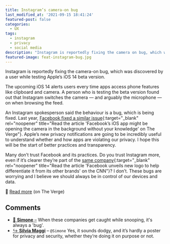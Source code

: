 ```yaml
---
title: Instagram’s camera-on bug
last_modified_at: '2021-09-15 18:41:24'
featured-post: false
categories:
  - UX
tags:
  - instagram
  - privacy
  - social media
description: "Instagram is reportedly fixing the camera on bug, which was discovered by a user while testing Apple's iOS 14 beta version."
featured-image: feat-instagram-bug.jpg
---
```

<p class="lead">Instagram is reportedly fixing the camera-on bug, which was discovered by a user while testing Apple’s iOS 14 beta version.</p>

<!--more-->

The upcoming iOS 14 alerts users every time apps access phone features like clipboard and camera. A person who is testing the beta version found out that Instagram switches the camera — and arguably the microphone — on when browsing the feed.

An Instagram spokesperson said the behaviour is a bug, which is being fixed. Last year, [Facebook fixed a similar issue](https://www.theverge.com/2019/11/12/20961332/facebooks-ios-app-reportedly-camera-background-security){:target="_blank" rel="noopener" title="Read the article 'Facebook’s iOS app might be opening the camera in the background without your knowledge' on The Verge"}. Apple’s new privacy notifications are going to be incredibly useful to understand whether and how apps are violating our privacy. I hope this will be the start of better practices and transparency.

Many don’t trust Facebook and its practices. Do you trust Instagram more, even if it’s clearer they’re part of the [same company](https://edition.cnn.com/2019/11/04/tech/facebook-new-logo/index.html){:target="_blank" rel="noopener" title="Read the article 'Facebook unveils new logo to help differentiate it from its other brands' on the CNN"}? I don’t. These bugs are worrying and I believe we should always be in control of our devices and data.

<p class="detached">🔗 <a href="https://www.theverge.com/2020/7/25/21338151/instagram-bug-camera-privacy-ios14-apple" target="_blank" rel="noopener">Read more</a> (on The Verge)</p>

<!-- <small>Photo by [NeONBRAND](https://unsplash.com/photos/nZJBt4gQlKI){:target="_blank" rel="noopener"} on Unsplash</small> -->

<div class="smd-responses my-5 pt-3">
  <h2>Comments</h2>
  <div class="webmentions">
    <ul class="comments">
      <li>
        <a class="reaction" rel="nofollow ugc" title="mentioned" href="https://minutestomidnight.co.uk" target="_blank">💬 <strong>Simone</strong>&nbsp;&ndash;</a>
        <span>When these companies get caught while snooping, it's always a 'bug'. </span>
      </li>
      <li class="reaction-reply">
        <a class="reaction" title="mentioned" href="{{ site.url }}">↪️ <strong>Silvia Maggi</strong></a>&nbsp;&ndash;&nbsp;<code>@Simone</code>
        <span>Yes, it sounds dodgy, and it’s hardly a poster for privacy and security, whether they’re doing it on purpose or not.</span>
      </li>
    </ul>
  </div>
</div>